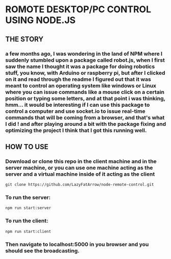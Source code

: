 # ROMOTE DESKTOP/PC CONTROL USING NODE.JS
## THE STORY
### a few months ago, I was wondering in the land of NPM where I suddenly stumbled upon a package called robot.js, when I first saw the name I thought it was a package for doing robotics stuff, you know, with Arduino or raspberry pi, but after I clicked on it and read through the readme I figured out that it was meant to control an operating system like windows or Linux where you can issue commands like a mouse click on a certain position or typing some letters, and at that point i was thinking, hmm... it would be interesting if I can use this package to control a computer and use socket.io to issue real-time commands that will be coming from a browser, and that's what I did ! and after playing around a bit with the package fixing and optimizing the project I think that I got this running well.

## HOW TO USE
### Download or clone this repo in the client machine and in the server machine, or you can use one machine acting as the server and a virtual machine inside of it acting as the client
`git clone https://github.com/LazyFatArrow/node-remote-control.git`

### To run the server:
`npm run start:server`

### To run the client:
`npm run start:client`

### Then navigate to localhost:5000 in you browser and you should see the broadcasting.